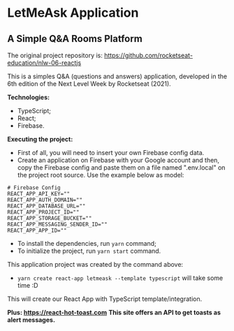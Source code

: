 # LetMeAsk Application
## A Simple Q&A Rooms Platform

The original project repository is: https://github.com/rocketseat-education/nlw-06-reactjs

This is a simples Q&A (questions and answers) application, developed in the 6th edition of the Next Level Week by Rocketseat (2021).

**Technologies:**
- TypeScript;
- React;
- Firebase.

**Executing the project:**
- First of all, you will need to insert your own Firebase config data.
- Create an application on Firebase with your Google account and then, copy the Firebase config and paste them on a file named ".env.local" on the project root source. Use the example below as model:
```
# Firebase Config
REACT_APP_API_KEY=""
REACT_APP_AUTH_DOMAIN=""
REACT_APP_DATABASE_URL=""
REACT_APP_PROJECT_ID=""
REACT_APP_STORAGE_BUCKET=""
REACT_APP_MESSAGING_SENDER_ID=""
REACT_APP_APP_ID=""
```

- To install the dependencies, run `yarn` command;
- To initialize the project, run `yarn start` command.

This application project was created by the command above:
- `yarn create react-app letmeask --template typescript` will take some time :D

This will create our React App with TypeScript template/integration.

**Plus: https://react-hot-toast.com**
**This site offers an API to get toasts as alert messages.**